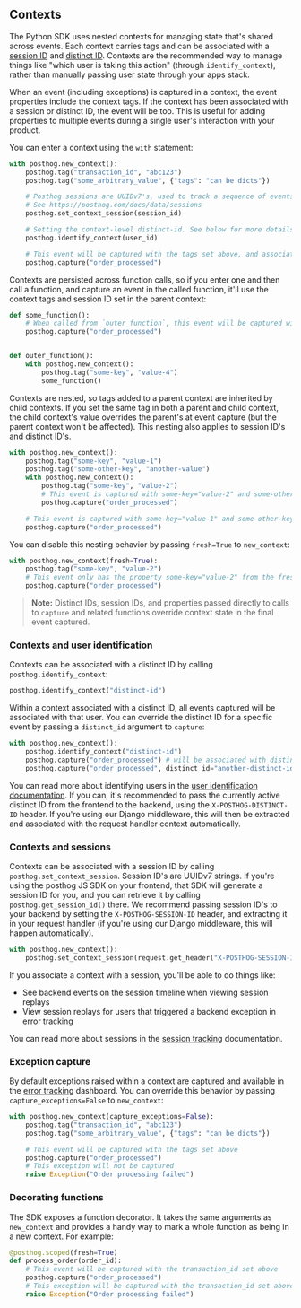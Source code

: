 ## Contexts

The Python SDK uses nested contexts for managing state that's shared across events. Each context carries tags and can be associated with a [session ID](/docs/data/sessions) and [distinct ID](/docs/getting-started/identify-users). Contexts are the recommended way to manage things like "which user is taking this action" (through `identify_context`), rather than manually passing user state through your apps stack.

When an event (including exceptions) is captured in a context, the event properties include the context tags. If the context has been associated with a session or distinct ID, the event will be too. This is useful for adding properties to multiple events during a single user's interaction with your product.

You can enter a context using the `with` statement:

```python
with posthog.new_context():
    posthog.tag("transaction_id", "abc123")
    posthog.tag("some_arbitrary_value", {"tags": "can be dicts"})

    # Posthog sessions are UUIDv7's, used to track a sequence of events that occur within a single user session
    # See https://posthog.com/docs/data/sessions
    posthog.set_context_session(session_id)

    # Setting the context-level distinct-id. See below for more details
    posthog.identify_context(user_id)

    # This event will be captured with the tags set above, and associated session "test"
    posthog.capture("order_processed")
```

Contexts are persisted across function calls, so if you enter one and then call a function, and capture an event in the called function, it'll use the context tags and session ID set in the parent context:

```python
def some_function():
    # When called from `outer_function`, this event will be captured with the property some-key="value-4"
    posthog.capture("order_processed")


def outer_function():
    with posthog.new_context():
        posthog.tag("some-key", "value-4")
        some_function()

```

Contexts are nested, so tags added to a parent context are inherited by child contexts. If you set the same tag in both a parent and child context, the child context's value overrides the parent's at event capture (but the parent context won't be affected). This nesting also applies to session ID's and distinct ID's.

```python
with posthog.new_context():
    posthog.tag("some-key", "value-1")
    posthog.tag("some-other-key", "another-value")
    with posthog.new_context():
        posthog.tag("some-key", "value-2")
        # This event is captured with some-key="value-2" and some-other-key="another-value"
        posthog.capture("order_processed")

    # This event is captured with some-key="value-1" and some-other-key="another-value"
    posthog.capture("order_processed")

```

You can disable this nesting behavior by passing `fresh=True` to `new_context`:

```python
with posthog.new_context(fresh=True):
    posthog.tag("some-key", "value-2")
    # This event only has the property some-key="value-2" from the fresh context
    posthog.capture("order_processed")

```

> **Note:** Distinct IDs, session IDs, and properties passed directly to calls to `capture` and related functions override context state in the final event captured.

### Contexts and user identification

Contexts can be associated with a distinct ID by calling `posthog.identify_context`:

```python
posthog.identify_context("distinct-id")
```

Within a context associated with a distinct ID, all events captured will be associated with that user. You can override the distinct ID for a specific event by passing a `distinct_id` argument to `capture`:

```python
with posthog.new_context():
    posthog.identify_context("distinct-id")
    posthog.capture("order_processed") # will be associated with distinct-id
    posthog.capture("order_processed", distinct_id="another-distinct-id") # will be associated with another-distinct-id
```

You can read more about identifying users in the [user identification documentation](/docs/product-analytics/identify). If you can, it's recommended to pass the currently active distinct ID from the frontend to the backend, using the `X-POSTHOG-DISTINCT-ID` header. If you're using our Django middleware, this will then be extracted and associated with the request handler context automatically.

### Contexts and sessions

Contexts can be associated with a session ID by calling `posthog.set_context_session`. Session ID's are UUIDv7 strings. If you're using the posthog JS SDK on your frontend, that SDK will generate a session ID for you, and you can retrieve it by calling `posthog.get_session_id()` there. We recommend passing session ID's to your backend by setting the `X-POSTHOG-SESSION-ID` header, and extracting it in your request handler (if you're using our Django middleware, this will happen automatically).

```python
with posthog.new_context():
    posthog.set_context_session(request.get_header("X-POSTHOG-SESSION-ID"))
```

If you associate a context with a session, you'll be able to do things like:
- See backend events on the session timeline when viewing session replays
- View session replays for users that triggered a backend exception in error tracking

You can read more about sessions in the [session tracking](/docs/data/sessions) documentation.

### Exception capture

By default exceptions raised within a context are captured and available in the [error tracking](/docs/error-tracking) dashboard. You can override this behavior by passing `capture_exceptions=False` to `new_context`:

```python
with posthog.new_context(capture_exceptions=False):
    posthog.tag("transaction_id", "abc123")
    posthog.tag("some_arbitrary_value", {"tags": "can be dicts"})

    # This event will be captured with the tags set above
    posthog.capture("order_processed")
    # This exception will not be captured
    raise Exception("Order processing failed")
```

### Decorating functions

The SDK exposes a function decorator. It takes the same arguments as `new_context` and provides a handy way to mark a whole function as being in a new context. For example:

```python
@posthog.scoped(fresh=True)
def process_order(order_id):
    # This event will be captured with the transaction_id set above
    posthog.capture("order_processed")
    # This exception will be captured with the transaction_id set above
    raise Exception("Order processing failed")
```
